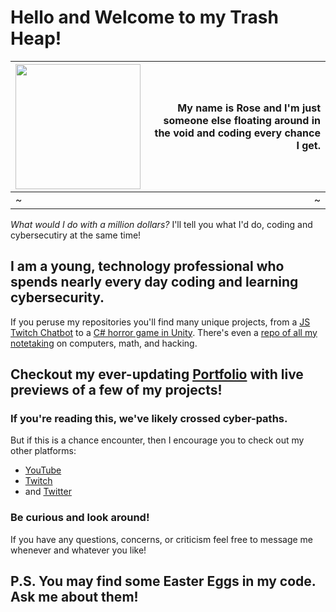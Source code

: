 # Hello and Welcome to my Trash Heap!

<img src="https://user-images.githubusercontent.com/101938172/215300412-dfd90ae1-831a-494b-9662-617d9b6b71b5.gif" style="width:200px;text-align:center"/> | My name is Rose and I'm just someone else floating around in the void and coding every chance I get.
:-|-:
~|~

*What would I do with a million dollars?* I'll tell you what I'd do, coding and cybersecutiry at the same time!

## I am a young, technology professional who spends nearly every day coding and learning cybersecurity.
If you peruse my repositories you'll find many unique projects, from a [JS Twitch Chatbot](https://github.com/TrshPuppy/trsh_bot) to a [C# horror game in Unity](https://www.youtube.com/watch?v=KpIVc9XPZcc). There's even a [repo of all my notetaking](https://github.com/TrshPuppy/obsidian-notes) on computers, math, and hacking.

## Checkout my ever-updating [Portfolio](https://trshpuppy.github.io) with live previews of a few of my projects!
### If you're reading this, we've likely crossed cyber-paths.
But if this is a chance encounter, then I encourage you to check out my other platforms:

- [YouTube](https://youtube.com/@trshpuppy)
- [Twitch](https://www.twitch.tv/trshpuppy)
- and [Twitter](https://twitter.com/trshpuppy)


### Be curious and look around!
If you have any questions, concerns, or criticism feel free to message me whenever and whatever you like!

## P.S. You may find some Easter Eggs in my code. Ask me about them!
